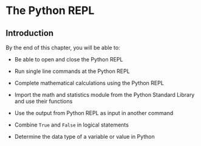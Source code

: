 
# The Python REPL
## Introduction
By the end of this chapter, you will be able to:

 * Be able to open and close the Python REPL
 
 * Run single line commands at the Python REPL

 * Complete mathematical calculations using the Python REPL
 
 * Import the math and statistics module from the Python Standard Library and use their functions
 
 * Use the output from Python REPL as input in another command
 
 * Combine ```True``` and ```False``` in logical statements
 
 * Determine the data type of a variable or value in Python
 

